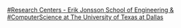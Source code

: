 [#Research Centers - Erik Jonsson School of Engineering & #ComputerScience at The University of Texas at Dallas](https://qi.tc/qi/116985)